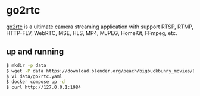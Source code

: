 go2rtc
======

[go2rtc][1] is a ultimate camera streaming application with support RTSP, RTMP,
HTTP-FLV, WebRTC, MSE, HLS, MP4, MJPEG, HomeKit, FFmpeg, etc.

## up and running

```bash
$ mkdir -p data
$ wget -P data https://download.blender.org/peach/bigbuckbunny_movies/BigBuckBunny_320x180.mp4
$ vi data/go2rtc.yaml
$ docker compose up -d
$ curl http://127.0.0.1:1984
```

[1]: https://github.com/AlexxIT/go2rtc
